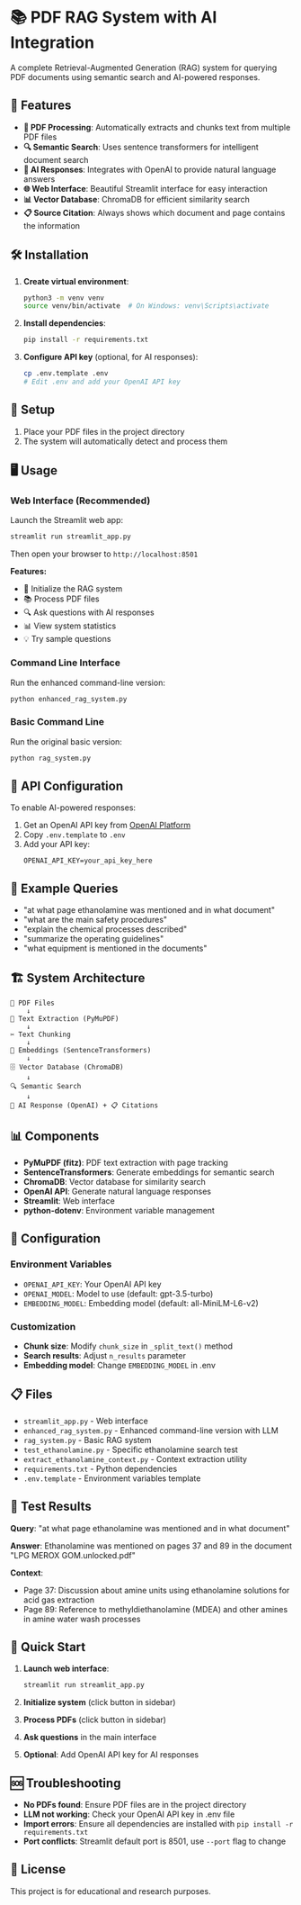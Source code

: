 # 📚 PDF RAG System with AI Integration

A complete Retrieval-Augmented Generation (RAG) system for querying PDF documents using semantic search and AI-powered responses.

## 🚀 Features

- **📄 PDF Processing**: Automatically extracts and chunks text from multiple PDF files
- **🔍 Semantic Search**: Uses sentence transformers for intelligent document search
- **🤖 AI Responses**: Integrates with OpenAI to provide natural language answers
- **🌐 Web Interface**: Beautiful Streamlit interface for easy interaction
- **📊 Vector Database**: ChromaDB for efficient similarity search
- **📋 Source Citation**: Always shows which document and page contains the information

## 🛠️ Installation

1. **Create virtual environment**:
   ```bash
   python3 -m venv venv
   source venv/bin/activate  # On Windows: venv\Scripts\activate
   ```

2. **Install dependencies**:
   ```bash
   pip install -r requirements.txt
   ```

3. **Configure API key** (optional, for AI responses):
   ```bash
   cp .env.template .env
   # Edit .env and add your OpenAI API key
   ```

## 📁 Setup

1. Place your PDF files in the project directory
2. The system will automatically detect and process them

## 🖥️ Usage

### Web Interface (Recommended)

Launch the Streamlit web app:
```bash
streamlit run streamlit_app.py
```

Then open your browser to `http://localhost:8501`

**Features:**
- 🔧 Initialize the RAG system
- 📚 Process PDF files
- 🔍 Ask questions with AI responses
- 📊 View system statistics
- 💡 Try sample questions

### Command Line Interface

Run the enhanced command-line version:
```bash
python enhanced_rag_system.py
```

### Basic Command Line

Run the original basic version:
```bash
python rag_system.py
```

## 🔑 API Configuration

To enable AI-powered responses:

1. Get an OpenAI API key from [OpenAI Platform](https://platform.openai.com/)
2. Copy `.env.template` to `.env`
3. Add your API key:
   ```
   OPENAI_API_KEY=your_api_key_here
   ```

## 📝 Example Queries

- "at what page ethanolamine was mentioned and in what document"
- "what are the main safety procedures"
- "explain the chemical processes described"
- "summarize the operating guidelines"
- "what equipment is mentioned in the documents"

## 🏗️ System Architecture

```
📁 PDF Files
    ↓
📄 Text Extraction (PyMuPDF)
    ↓
✂️ Text Chunking
    ↓
🧮 Embeddings (SentenceTransformers)
    ↓
🗄️ Vector Database (ChromaDB)
    ↓
🔍 Semantic Search
    ↓
🤖 AI Response (OpenAI) + 📋 Citations
```

## 📊 Components

- **PyMuPDF (fitz)**: PDF text extraction with page tracking
- **SentenceTransformers**: Generate embeddings for semantic search
- **ChromaDB**: Vector database for similarity search
- **OpenAI API**: Generate natural language responses
- **Streamlit**: Web interface
- **python-dotenv**: Environment variable management

## 🔧 Configuration

### Environment Variables

- `OPENAI_API_KEY`: Your OpenAI API key
- `OPENAI_MODEL`: Model to use (default: gpt-3.5-turbo)
- `EMBEDDING_MODEL`: Embedding model (default: all-MiniLM-L6-v2)

### Customization

- **Chunk size**: Modify `chunk_size` in `_split_text()` method
- **Search results**: Adjust `n_results` parameter
- **Embedding model**: Change `EMBEDDING_MODEL` in .env

## 📋 Files

- `streamlit_app.py` - Web interface
- `enhanced_rag_system.py` - Enhanced command-line version with LLM
- `rag_system.py` - Basic RAG system
- `test_ethanolamine.py` - Specific ethanolamine search test
- `extract_ethanolamine_context.py` - Context extraction utility
- `requirements.txt` - Python dependencies
- `.env.template` - Environment variables template

## 🎯 Test Results

**Query**: "at what page ethanolamine was mentioned and in what document"

**Answer**: Ethanolamine was mentioned on pages 37 and 89 in the document "LPG MEROX GOM.unlocked.pdf"

**Context**:
- Page 37: Discussion about amine units using ethanolamine solutions for acid gas extraction
- Page 89: Reference to methyldiethanolamine (MDEA) and other amines in amine water wash processes

## 🚀 Quick Start

1. **Launch web interface**:
   ```bash
   streamlit run streamlit_app.py
   ```

2. **Initialize system** (click button in sidebar)

3. **Process PDFs** (click button in sidebar)

4. **Ask questions** in the main interface

5. **Optional**: Add OpenAI API key for AI responses

## 🆘 Troubleshooting

- **No PDFs found**: Ensure PDF files are in the project directory
- **LLM not working**: Check your OpenAI API key in .env file
- **Import errors**: Ensure all dependencies are installed with `pip install -r requirements.txt`
- **Port conflicts**: Streamlit default port is 8501, use `--port` flag to change

## 📄 License

This project is for educational and research purposes.